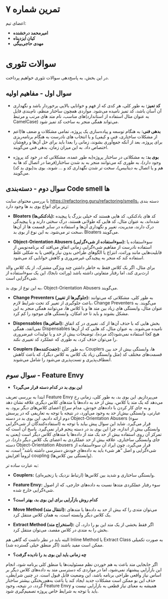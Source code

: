 # تمرین شماره ۷

اعضای تیم:

- **امیرمحمد درخشنده**
- **کیان ایزدپناه**
- **مهدی حاجی‌بیگی**

# سوالات تئوری

در این بخش، به پاسخ‌دهی سوالات تئوری خواهیم پرداخت.

## سوال اول - مفاهیم اولیه

- **کد تمیز:** به طور کلی، هر کدی که از فهم و خوانایی بالایی برخوردار باشد و نگهداری آن آسان باشد، کد تمیز نامیده می‌شود. مواردی همچون ساختار منظم، نام‌بندی فایل های مناسب، نام متد های مرتب و مرتبط(به عنوان مثال استفاده از استاندارد CamelCase) می‌تواند همگی منجر به ساخت کد تمیز شود.

- **بدهی فنی:** به هنگام توسعه و پیاده‌سازی یک پروژه، تمامی مشکلات و ضعف ها(اعم از مشکلات ساختاری، فنی و کیفی) و یا انتخاب های نادرست به هنگام برنامه‌ریزی برای پروژه، بعد از آنکه جمع‌آوری بشوند، زمانی را بعدا باید برای حل آن‌ها و رفع‌شان اختصاص داد. به این میزان زمان، بدهی فنی می‌گویند.

- **بوی بد:** به مشکلاتی در ساختار پروژه(به طور عمده، مشکلاتی که در خود کد پروژه وجود دارد)، به طوری که می‌توانند منجر به بد شدن ساختار(فرضا در اتصال کد ها به هم و یا اتصال به دیتابیس)، سخت تر شدن نگهداری کد و ... شوند، بوی بد(بوی بد کد) می‌گویند.

## سوال دوم - دسته‌بندی Code smell ها

با بررسی محتوای سایت https://refactoring.guru/refactoring/smells، دسته بندی زیر برای انواع بوی بد ها وجود دارد:

- **Bloaters (بادکنکی‌ها):** کد های بادکنکی، کد هایی هستند که خیلی بزرگ یا پیچیده شده‌اند، به عنوان مثال، کد هایی که طولانی هستند، درک سختی دارند و یا پیچیدگی درک دارند، مدیریت، تغییر و نگهداری آن‌ها و استفاده در سایر قسمت ها از آن‌ها سخت تر می‌شود. به این نوع از بوی بد، Bloaters می‌گویند.

- **Object-Orientation Abusers (سوءاستفاده از شیءگرایی):** سوءاستفاده یا استفاده نادرست از مفاهیم شیءگرایی زمانی اتفاق می‌افتد که برنامه‌نویس از قابلیت‌هایی مانند وراثت، انتزاع یا الگوهای طراحی بدون نیاز واقعی یا به شکلی غلط استفاده کند که منجر به پیچیدگی غیرضروری و کاهش خوانایی کد می‌شود.

برای مثال، اگر یک کلاس فقط به خاطر داشتن چند ویژگی مشترک، از یک کلاس والد ارث‌بری کند، اما رفتار متفاوتی داشته باشد (وراثت نابجا)، این یک سوءاستفاده از شیءگرایی است.

به این نوع از بوی بد، Object-Orientation Abusers می‌گویند.

- **Change Preventers (جلوگیرها از تغییر):** به طور کلی، مشکلاتی که می‌توانند باعث جلوگیری از تغییر کد تحت شرایط لازم، Change Preventers می‌گویند. به عنوان مثال، وابستگی های زیاد بین متد ها و یا کلاس ها، می‌توانند همگی منجر به این مشکل بشوند و باید تا حد امکان، وابستگی های موجود را کم کرد.

- **Dispensables (اضافی‌ها):** بخش هایی که با حذف آن‌ها از کد، تغییری در کد اتفاق نمی‌اتفد، همگی Dispensables نامیده می‌شوند. به عنوان مثال، کد هایی که از آن‌ها هیچ کجا استفاده نمی‌شود(کد مرده)، توضیحات بیش از حد و یا تولیدات غیرضروری را می‌توان حذف کرد، به طوری که عملکرد کد تغییری نکند.

- **Couplers (جفت‌کننده‌ها):** به طور کلی، Couplers ها، وابستگی بیش از حد بین قسمت‌های مختلف کد (مثل وابستگی زیاد یک کلاس به کلاس دیگر)، که باعث کاهش انعطاف‌پذیری و تست‌پذیری می‌شود را شامل می‌شوند.

## سوال سوم - Feature Envy

- **این بوی بد در کدام دسته قرار می‌گیرد؟**

ابتدا به بررسی تعریف Feature Envy می‌پردازیم. این بوی بد، به طور کلی، زمانی رخ می‌دهد که یک متد یا کلاس، بیش از حد به داده‌ها یا متدهای کلاس دیگری علاقه نشان دهد و به جای کار کردن با داده‌های خودش، مدام سراغ اعضای کلاس‌های دیگر برود. به عبارتی، وابستگی بیش‌از حد به وجود می‌آورد، در نتیجه با توجه به تعاریفی که در پرسش دوم ارائه دادیم، این بوی بد در دسته Object-Orientation Abusers (سوء استفاده‌کنندگان از شیءگرایی) قرار می‌گیرد. شاید این سوال پیش بیاید با توجه به وابستگی بیش از اندازه، چرا این بوی بد در دسته پنجم قرار نمی‌گیرد. پاسخ آن است که تمرکز آن روی استفاده بیش از حد یک متد از داده‌ها یا متدهای کلاس دیگر است (یعنی به جای وابستگی ساختاری، علاقه بیش از حد عملکردی به اعضای یک کلاس دیگر دارد)، در دسته Object-Orientation Abusers قرار می‌گیرد، چون ایراد آن سوءاستفاده از شیءگرایی و اصل “هر شیء باید به داده‌های خودش دسترسی داشته باشد” است، نه لزوماً افزایش coupling (وابستگی بین کلاس‌ها).

به عبارت ساده تر:

- **Couplers:** وابستگی ساختاری و شدید بین کلاس‌ها (ارتباط نزدیک یا زنجیره‌ای).

- **Feature Envy:** سوء رفتار عملکردی متدها نسبت به داده‌های خارجی، که از اصول شیءگرایی خارج شده.

- **کدام روش بازآرایی برای این بوی بد، بهتر است؟**

- **Move Method (انتقال متد):** می‌توان متدی را که بیش از حد به داده‌ها یا متدهای یک کلاس دیگر وابسته است، به همان کلاس منتقل کرد.

- **Extract Method (استخراج متد):** اگر فقط بخشی از یک متد این بو را دارد، آن بخش را به متدی در کلاس مقصد، می‌توان منتقل کرد.

البته باید در نظر داشت که گاهی هم Inline Method یا Extract Class به صورت تکمیلی ممکن است مفید باشند (اگر منطق خیلی گسترده شد).

- **چه زمانی باید این بوی بد را نادیده گرفت؟**

اگر جابجایی متد باعث به هم خوردن نظم مسئولیت‌ها یا منطق کلی برنامه شود، انجام این بازآرایی پیشنهاد نمی‌شود، اما در مواردی که دسترسی متد به داده‌های کلاس دیگر بر اساس نیاز واقعی طراحی برنامه باشد، این وضعیت قابل قبول است. در چنین شرایطی، حذف این بو ممکن است مشکلات جدید ایجاد کند یا باعث به‌هم‌ریختگی بیشتر ساختار گردد، در نتیجه، وجود Feature Envy همیشه به معنای نیاز قطعی به بازآرایی نیست و باید با توجه به شرایط خاص پروژه تصمیم‌گیری شود.
